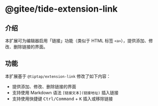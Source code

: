 # @gitee/tide-extension-link

## 介绍

本扩展可为编辑器启用「链接」功能（类似于 HTML 标签 `<a>`），提供添加、修改、删除链接的界面。

## 功能

本扩展基于 `@tiptap/extension-link` 修改了如下内容：

- 提供添加、修改、删除链接的界面
- 支持使用 Markdown 语法 `[链接文本](链接地址)` 插入链接
- 支持使用快捷键 <kbd>Ctrl/Command</kbd> + <kbd>K</kbd> 插入或移除链接
